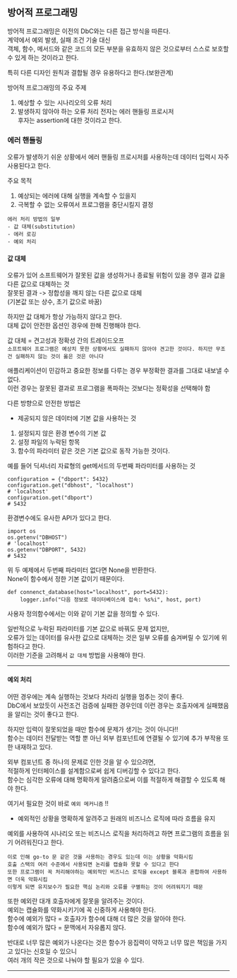 ## 방어적 프로그래밍

방어적 프로그래밍은 이전의 DbC와는 다른 접근 방식을 따른다.  
계약에서 예외 발생, 실패 조건 기술 대신  
객체, 함수, 메서드와 같은 코드의 모든 부분을 유효하지 않은 것으로부터 스스로 보호할 수 있게 하는 것이라고 한다.

특히 다른 디자인 원칙과 결합될 경우 유용하다고 한다.(보완관계)

방어적 프로그래밍의 주요 주제

1. 예상할 수 있는 시나리오의 오류 처리
2. 발생하지 않아야 하는 오류 처리
   전자는 에러 핸들링 프로시저  
   후자는 assertion에 대한 것이라고 한다.

### 에러 핸들링

오류가 발생하기 쉬운 상황에서 에러 핸들링 프로시저를 사용하는데 데이터 입력시 자주 사용된다고 한다.

주요 목적

1. 예상되는 에러에 대해 실행을 계속할 수 있을지
2. 극복할 수 없는 오류여서 프로그램을 중단시킬지 결정

```
에러 처리 방법의 일부
- 값 대체(substitution)
- 에러 로깅
- 예외 처리
```

#### 값 대체

오류가 있어 소프트웨어가 잘못된 값을 생성하거나 종료될 위험이 있을 경우 결과 값을 다른 값으로 대체하는 것  
잘못된 결과 -> 정합성을 깨지 않는 다른 값으로 대체  
(기본값 또는 상수, 초기 값으로 바꿈)

하지만 값 대체가 항상 가능하지 않다고 한다.  
대체 값이 안전한 옵션인 경우에 한해 진행해야 한다.

값 대체 = 견고성과 정확성 간의 트레이드오프  
`소프트웨어 프로그램은 예상치 못한 상황에서도 실패하지 않아야 견고한 것이다. 하지만 무조건 실패하지 않는 것이 옳은 것은 아니다`

애플리케이션이 민감하고 중요한 정보를 다루는 경우 부정확한 결과를 그대로 내보낼 수 없다.  
이런 경우는 잘못된 결과로 프로그램을 폭파하는 것보다는 정확성을 선택해야 함

다른 방향으로 안전한 방법은

- 제공되지 않은 데이터에 기본 값을 사용하는 것

1. 설정되지 않은 환경 변수의 기본 값
2. 설정 파일의 누락된 항목
3. 함수의 파라미터
   같은 것은 기본 값으로 동작 가능한 것이다.

예를 들어 딕셔너리 자료형의 get메서드의 두번째 파라미터를 사용하는 것

```
configuration = {"dbport": 5432}
configuration.get("dbhost", "localhost")
# 'localhost'
configuration.get("dbport")
# 5432
```

환경변수에도 유사한 API가 있다고 한다.

```
import os
os.getenv("DBHOST")
# 'localhost'
os.getenv("DBPORT", 5432)
# 5432
```

위 두 예제에서 두번째 파라미터 없다면 None을 반환한다.  
None이 함수에서 정한 기본 값이기 때문이다.

```
def connenct_database(host="localhost", port=5432):
    logger.info("다음 정보로 데이터베이스에 접속: %s%i", host, port)
```

사용자 정의함수에서는 이와 같이 기본 값을 정의할 수 있다.

일반적으로 누락된 파라미터를 기본 값으로 바꿔도 문제 없지만,  
오류가 있는 데이터를 유사한 값으로 대체하는 것은 일부 오류를 숨겨버릴 수 있기에 위험하다고 한다.  
이러한 기준을 고려해서 `값 대체` 방법을 사용해야 한다.

---

#### 예외 처리

어떤 경우에는 계속 실행하는 것보다 차라리 실행을 멈추는 것이 좋다.  
DbC에서 보았듯이 사전조건 검증에 실패한 경우인데 이런 경우는 호출자에게 실패했음을 알리는 것이 좋다고 한다.

하지만 입력이 잘못되었을 때만 함수에 문제가 생기는 것이 아니다!!  
함수는 데이터 전달받는 역할 뿐 아닌 외부 컴포넌트에 연결될 수 있기에 추가 부작용 또한 내재하고 있다.

외부 컴포넌트 중 하나의 문제로 인한 것을 알 수 있으려면,  
적절하게 인터페이스를 설계함으로써 쉽게 디버깅할 수 있다고 한다.  
함수는 심각한 오류에 대해 명확하게 알려줌으로써 이를 적절하게 해결할 수 있도록 해야 한다.

여기서 필요한 것이 바로 `예외 메커니즘` !!  
- 예외적인 상황을 명확하게 알려주고 원래의 비즈니스 로직에 따라 흐름을 유지  

예외를 사용하여 시나리오 또는 비즈니스 로직을 처리하려고 하면 프로그램의 흐름을 읽기 어려워진다고 한다.  
```
이로 인해 go-to 문 같은 것을 사용하는 경우도 있는데 이는 상황을 악화시킴  
호출 스택의 여러 수준에서 사용되면 논리를 캡슐화 못할 수 있다고 한다  
또한 프로그램이 꼭 처리해야하는 예외적인 비즈니스 로직을 except 블록과 혼합하여 사용하면 더욱 악화시킴  
이렇게 되면 유지보수가 필요한 핵심 논리와 오류를 구별하는 것이 어려워지기 때문  
```

또한 예외란 대개 호출자에게 잘못을 알려주는 것이다.  
예외는 캡슐화를 약화시키기에 꼭 신중하게 사용해야 한다.  
함수에 예외가 많다 = 호출자가 함수에 대해 더 많은 것을 알아야 한다.  
함수에 예외가 많다 = 문맥에서 자유롭지 않다.  

반대로 너무 많은 예외가 나온다는 것은 함수가 응집력이 약하고 너무 많은 책임을 가지고 있다는 신호일 수 있으니  
여러 개의 작은 것으로 나눠야 할 필요가 있을 수 있다.  

---